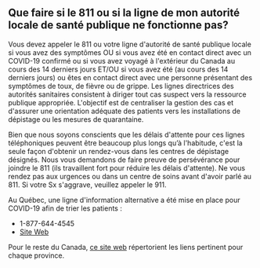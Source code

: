 ## Que faire si le 811 ou si la ligne de mon autorité locale de santé publique ne fonctionne pas?

Vous devez appeler le 811 ou votre ligne d'autorité de santé publique locale si vous avez des symptômes OU si vous avez été en contact direct avec un COVID-19 confirmé ou si vous avez voyagé à l'extérieur du Canada au cours des 14 derniers jours ET/OU si vous avez été (au cours des 14 derniers jours) ou êtes en contact direct avec une personne présentant des symptômes de toux, de fièvre ou de grippe. Les lignes directrices des autorités sanitaires consistent à diriger tout cas suspect vers la ressource publique appropriée. L'objectif est de centraliser la gestion des cas et d'assurer une orientation adéquate des patients vers les installations de dépistage ou les mesures de quarantaine.

Bien que nous soyons conscients que les délais d'attente pour ces lignes téléphoniques peuvent être beaucoup plus longs qu’à l'habitude, c'est la seule façon d'obtenir un rendez-vous dans les centres de dépistage désignés. Nous vous demandons de faire preuve de persévérance pour joindre le 811 (ils travaillent fort pour réduire les délais d'attente). Ne vous rendez pas aux urgences ou dans un centre de soins avant d'avoir parlé au 811. Si votre Sx s'aggrave, veuillez appeler le 911.

Au Québec, une ligne d'information alternative a été mise en place pour COVID-19 afin de trier les patients :

- 1-877-644-4545
- [Site Web](https://santemontreal.qc.ca/en/public/coronavirus-covid-19/)

Pour le reste du Canada, [ce site web](https://www.c19.ca/) répertorient les liens pertinent pour chaque province.
